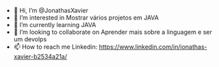 - 👋 Hi, I’m @JonathasXavier
- 👀 I’m interested in  Mostrar vários projetos em JAVA
- 🌱 I’m currently learning  JAVA
- 💞️ I’m looking to collaborate on  Aprender mais sobre a linguagem e ser um devolps
- 📫 How to reach me  Linkedin: https://www.linkedin.com/in/jonathas-xavier-b2534a21a/

<!---
JonathasXavier/JonathasXavier is a ✨ special ✨ repository because its `README.md` (this file) appears on your GitHub profile.
You can click the Preview link to take a look at your changes.
--->
